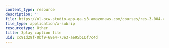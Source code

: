 ```yaml
---
content_type: resource
description: ''
file: https://ol-ocw-studio-app-qa.s3.amazonaws.com/courses/res-3-004-visualizing-materials-science-fall-2017/cc91d29f0bf968e473e3ae95b16f7c4d_cFZaKWiBD6I.srt
file_type: application/x-subrip
resourcetype: Other
title: 3play caption file
uid: cc91d29f-0bf9-68e4-73e3-ae95b16f7c4d
---
```

